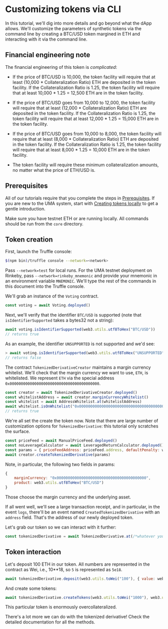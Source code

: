 # Customizing tokens via CLI

In this tutorial, we'll dig into more details and go beyond what the dApp allows.
We'll customize the parameters of synthetic tokens via the command line by creating a BTC/USD token
margined in ETH and interacting with it via the command line.

## Financial engineering note

The financial engineering of this token is _complicated_:

* If the price of BTC/USD is 10,000, the token facility will require that at least (10,000 * Collateralization Ratio)
  ETH are deposited in the token facility. If the Collateralization Ratio is 1.25, the token facility will require that
  at least 10,000 * 1.25 = 12,500 ETH are in the token facility.

* If the price of BTC/USD goes from 10,000 to 12,000, the token facility will require that at least (12,000 *
  Collateralization Ratio) ETH are deposited in the token facility. If the Collateralization Ratio is 1.25, the token
  facility will require that at least 12,000 * 1.25 = 15,000 ETH are in the token facility.

* If the price of BTC/USD goes from 10,000 to 8,000, the token facility will require that at least (8,000 *
  Collateralization Ratio) ETH are deposited in the token facility. If the Collateralization Ratio is 1.25, the token
  facility will require that at least 8,000 * 1.25 = 10,000 ETH are in the token facility.

* The token facility will require these minimum collateralization amounts, no matter what the price of ETH/USD is.

## Prerequisites

All of our tutorials require that you complete the steps in [Prerequisites](./prerequisites.md). If you are new to the UMA
system, start with [Creating tokens locally](./creating-tokens-locally.md) to get a gentle introduction.

Make sure you have testnet ETH or are running locally. All commands should be run from the `core` directory.

## Token creation

First, launch the Truffle console:

```bash
$(npm bin)/truffle console --network=<network>
```

Pass `--network=test` for local runs. For the UMA testnet deployment on Rinkeby, pass `--network=rinkeby_mnemonic` and
provide your mnemonic in an environment variable `MNEMONIC`. We'll type the rest of the commands in this document into
the Truffle console.

We'll grab an instance of the `Voting` contract.

```js
const voting = await Voting.deployed()
```

Next, we'll verify that the identifier `BTC/USD` is supported (note that `isIdentifierSupported` takes a bytes32 not a
string):

```js
await voting.isIdentifierSupported(web3.utils.utf8ToHex("BTC/USD"))
// returns true
```

As an example, the identifier `UNSUPPORTED` is not supported and we'd see:

```js
> await voting.isIdentifierSupported(web3.utils.utf8ToHex("UNSUPPORTED"))
// returns false
```

The contract `TokenizedDerivativeCreator` maintains a margin currency whitelist.  We'll check that the margin currency
we want to use, `ETH`, is whitelisted. We represent `ETH` via the special address
`0x0000000000000000000000000000000000000000`.

```js
const creator = await TokenizedDerivativeCreator.deployed()
const whitelistAddress = await creator.marginCurrencyWhitelist()
const whitelist = await AddressWhitelist.at(whitelistAddress)
await whitelist.isOnWhitelist("0x0000000000000000000000000000000000000000");
// returns true
```

We're all set the create the token now. Note that there are large number of customization options for
`TokenizedDerivative`: this tutorial only scratches the surface.

```js
const priceFeed = await ManualPriceFeed.deployed()
const noLeverageCalculator = await LeveragedReturnCalculator.deployed()
const params = { priceFeedAddress: priceFeed.address, defaultPenalty: web3.utils.toWei("0.5", "ether"), supportedMove: web3.utils.toWei("0.1", "ether"), product: web3.utils.utf8ToHex("BTC/USD"), fixedYearlyFee: web3.utils.toWei("0.01", "ether"), disputeDeposit: web3.utils.toWei("0.5", "ether"), returnCalculator: noLeverageCalculator.address, startingTokenPrice: web3.utils.toWei("1", "ether"), expiry: 0, marginCurrency: "0x0000000000000000000000000000000000000000", withdrawLimit: web3.utils.toWei("0.33", "ether"), returnType: "1", startingUnderlyingPrice: "0", name: "Name", symbol: "SYM" }
await creator.createTokenizedDerivative(params)
```

Note, in particular, the following two fields in params:

```js
{
    marginCurrency: "0x0000000000000000000000000000000000000000",
    product: web3.utils.utf8ToHex("BTC/USD")
}
```

Those choose the margin currency and the underlying asset.

If all went well, we'll see a large transaction receipt, and in particular, in the event `logs`, there'll be an event
named `CreatedTokenizedDerivative` with an `address` field. That's the address of our newly deployed token.

Let's grab our token so we can interact with it further:

```js
const tokenizedDerivative = await TokenizedDerivative.at(/*whatever your address was*/)
```

## Token interaction

Let's deposit 100 ETH in our token. All numbers are represented in the contract as Wei, i.e., 10**18, so `5` is
represented as `5e18`.

```js
await tokenizedDerivative.deposit(web3.utils.toWei("100"), { value: web3.utils.toWei("100") })
```

And create some tokens:

```js
await tokenizedDerivative.createTokens(web3.utils.toWei("1000"), web3.utils.toWei("1"), { value: web3.utils.toWei("1000") })
```

This particular token is enormously overcollateralized.

There's a lot more we can do with the tokenized derivative! Check the detailed documentation for all the methods.
